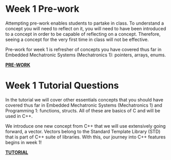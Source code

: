 # Week 1 Pre-work

Attempting pre-work enables students to partake in class. To understand a concept you will need to reflect on it, you will need to have been introduced to a concept in order to be capable of reflecting on a  concept. Therefore, seeing a concept for the very first time in class will not be effective.

Pre-work for week 1 is refresher of concepts you have covered thus far in Embedded Mechatronic Systems (Mechatronics 1): pointers, arrays, enums.

**[PRE-WORK](./PREWORK.md)**

Week 1 Tutorial Questions
=========================

In the tutorial we will cover other essentials concepts that you should have covered thus far in Embedded Mechatronic Systems (Mechatronics 1) and Programming 1: functions, structs. All of these are basics of C and will be used in C++.

We introduce one new concept from C++ that we will use extensively going forward, a vector. Vectors belong to the Standard Template Library (STD) that is part of C++ suite of libraries. With this, our journey into C++ features begins in week 1!

**[TUTORIAL](./TUTORIAL.md)**
